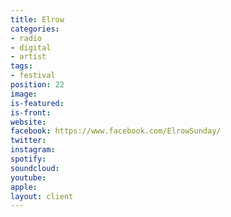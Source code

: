 ```yaml
---
title: Elrow
categories:
- radio
- digital
- artist
tags:
- festival
position: 22
image: 
is-featured: 
is-front: 
website: 
facebook: https://www.facebook.com/ElrowSunday/
twitter: 
instagram: 
spotify: 
soundcloud: 
youtube: 
apple: 
layout: client
---
```


